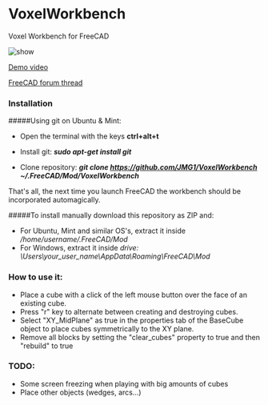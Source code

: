 # VoxelWorkbench
Voxel Workbench for FreeCAD

![show](https://2.bp.blogspot.com/-dYmMB_VxA1s/WH35o4WX3QI/AAAAAAAAC7w/nUXfOiqdakI-9Ga5gscOpKtZSuAUL5uawCLcB/s400/Captura%2Bde%2Bpantalla%2Bde%2B2017-01-17%2B10-21-36.png)

[Demo video](https://www.youtube.com/watch?v=nE0LYK__R5U)

[FreeCAD forum thread](https://forum.freecadweb.org/viewtopic.php?f=24&t=20013&hilit=voxel)

### Installation
#####Using git on Ubuntu & Mint:
- Open the terminal with the keys **ctrl+alt+t**

- Install git:  ***sudo apt-get install git***

- Clone repository:  ***git clone https://github.com/JMG1/VoxelWorkbench ~/.FreeCAD/Mod/VoxelWorkbench***

That's all, the next time you launch FreeCAD the workbench should be incorporated automagically.

#####To install manually download this repository as ZIP and:
- For Ubuntu, Mint and similar OS's, extract it inside */home/username/.FreeCAD/Mod*
- For Windows, extract it inside *drive: \Users\your_user_name\AppData\Roaming\FreeCAD\Mod*


### How to use it:

* Place a cube with a click of the left mouse button over the face of an existing cube.
* Press "r" key to alternate between creating and destroying cubes.
* Select "XY_MidPlane" as true in the properties tab of the BaseCube object to place cubes symmetrically to the XY plane.
* Remove all blocks by setting the "clear_cubes" property to true and then "rebuild" to true


### TODO:
* Some screen freezing when playing with big amounts of cubes
* Place other objects (wedges, arcs...)
